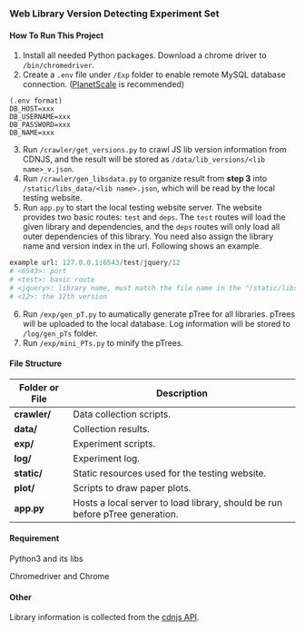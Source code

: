 ### Web Library Version Detecting Experiment Set


#### How To Run This Project

1. Install all needed Python packages. Download a chrome driver to `/bin/chromedriver`.
2. Create a `.env` file under `/Exp` folder to enable remote MySQL database connection. ([PlanetScale](https://planetscale.com/) is recommended)
```
(.env format)
DB_HOST=xxx
DB_USERNAME=xxx
DB_PASSWORD=xxx
DB_NAME=xxx
```
3. Run `/crawler/get_versions.py` to crawl JS lib version information from CDNJS, and the result will be stored as `/data/lib_versions/<lib name>_v.json`.
4. Run `/crawler/gen_libsdata.py` to organize result from **step 3** into `/static/libs_data/<lib name>.json`, which will be read by the local testing website.
5. Run `app.py` to start the local testing website server. The website provides two basic routes: `test` and `deps`. The `test` routes will load the given library and dependencies, and the `deps` routes will only load all outer dependencies of this library. You need also assign the library name and version index in the url. Following shows an example.
```python
example url: 127.0.0.1:6543/test/jquery/12
# <6543>: port
# <test>: basic route
# <jquery>: library name, must match the file name in the "/static/libs_data/" folder
# <12>: the 12th version
```
6. Run `/exp/gen_pT.py` to aumatically generate pTree for all libraries. pTrees will be uploaded to the local database. Log information will be stored to `/log/gen_pTs` folder.
7. Run `/exp/mini_PTs.py` to minify the pTrees.


#### File Structure
| Folder or File| Description|
|--|--|
| **crawler/**| Data collection scripts.|
| **data/** |   Collection results.|
| **exp/** |  Experiment scripts. |
| **log/** |   Experiment log.|
| **static/** |  Static resources used for the testing website. |
| **plot/** |  Scripts to draw paper plots. |
| **app.py** |  Hosts a local server to load library, should be run before pTree generation. |



#### Requirement

Python3 and its libs

Chromedriver and Chrome



#### Other

Library information is collected from the [cdnjs API](https://cdnjs.com/api).
